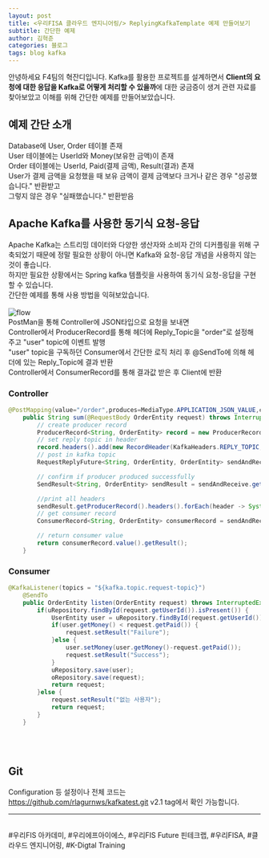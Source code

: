 ```yaml
---
layout: post
title: <우리FISA 클라우드 엔지니어링/> ReplyingKafkaTemplate 예제 만들어보기
subtitle: 간단한 예제
author: 김혁준
categories: 블로그
tags: blog kafka
---
```


안녕하세요 F4팀의 혁잔디입니다. Kafka를 활용한 프로젝트를 설계하면서 <b>Client의 요청에 대한 응답을 Kafka로 어떻게 처리할 수 있을까</b>에 대한 궁금증이 생겨 관련 자료를 찾아보았고 이해를 위해 간단한 예제를 만들어보았습니다.

## 예제 간단 소개

Database에 User, Order 테이블 존재<br>
User 테이블에는 UserId와 Money(보유한 금액)이 존재<br>
Order 테이블에는 UserId, Paid(결제 금액), Result(결과) 존재<br>
User가 결제 금액을 요청했을 때 보유 금액이 결제 금액보다 크거나 같은 경우 "성공했습니다." 반환받고<br>
그렇지 않은 경우 "실패했습니다." 반환받음<br>

## Apache Kafka를 사용한 동기식 요청-응답

Apache Kafka는 스트리밍 데이터와 다양한 생산자와 소비자 간의 디커플링을 위해 구축되었기 때문에 정말 필요한 상황이 아니면 Kafka와 요청-응답 개념을 사용하지 않는 것이 좋습니다.<br>
하지만 필요한 상황에서는 Spring kafka 템플릿을 사용하여 동기식 요청-응답을 구현할 수 있습니다.<br>
간단한 예제를 통해 사용 방법을 익혀보았습니다.<br>
<br>
![flow](https://github.com/wooriFisa-Final-Project-F4/wooriFisa-Final-Project-F4.github.io/assets/119636839/0352eced-733b-4f58-a3ab-2e7031c32613)
<br>
PostMan을 통해 Controller에 JSON타입으로 요청을 보내면<br>
Controller에서 ProducerRecord를 통해 헤더에 Reply_Topic을 "order"로 설정해 주고 "user" topic에 이벤트 발행<br>
"user" topic을 구독하던 Consumer에서 간단한 로직 처리 후 @SendTo에 의해 헤더에 있는 Reply_Topic에 결과 반환<br>
Controller에서 ConsumerRecord를 통해 결과값 받은 후 Client에 반환

### Controller

```Java
@PostMapping(value="/order",produces=MediaType.APPLICATION_JSON_VALUE,consumes=MediaType.APPLICATION_JSON_VALUE)
	public String sum(@RequestBody OrderEntity request) throws InterruptedException, ExecutionException {
		// create producer record
		ProducerRecord<String, OrderEntity> record = new ProducerRecord<String, OrderEntity>(requestTopic, request);
		// set reply topic in header
		record.headers().add(new RecordHeader(KafkaHeaders.REPLY_TOPIC, requestReplyTopic.getBytes()));
		// post in kafka topic
		RequestReplyFuture<String, OrderEntity, OrderEntity> sendAndReceive = kafkaTemplate.sendAndReceive(record);

		// confirm if producer produced successfully
		SendResult<String, OrderEntity> sendResult = sendAndReceive.getSendFuture().get();

		//print all headers
		sendResult.getProducerRecord().headers().forEach(header -> System.out.println(header.key() + ":" + header.value().toString()));
		// get consumer record
		ConsumerRecord<String, OrderEntity> consumerRecord = sendAndReceive.get();

		// return consumer value
		return consumerRecord.value().getResult();
	}
```

### Consumer

```Java
@KafkaListener(topics = "${kafka.topic.request-topic}")
	@SendTo
	public OrderEntity listen(OrderEntity request) throws InterruptedException {
		if(uRepository.findById(request.getUserId()).isPresent()) {
			UserEntity user = uRepository.findById(request.getUserId()).get();
			if(user.getMoney() < request.getPaid()) {
				request.setResult("Failure");
			}else {
				user.setMoney(user.getMoney()-request.getPaid());
				request.setResult("Success");
			}
			uRepository.save(user);
			oRepository.save(request);
			return request;
		}else {
			request.setResult("없는 사용자");
			return request;
		}
	}
```

<br><br>

## Git

Configuration 등 설정이나 전체 코드는 <br>
https://github.com/rlagurnws/kafkatest.git v2.1 tag에서 확인 가능합니다.

<hr/>
<br> #우리FIS 아카데미, #우리에프아이에스, #우리FIS Future 핀테크랩, #우리FISA, #클라우드 엔지니어링, #K-Digtal Training
